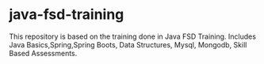 # java-fsd-training
This repository is based on the training done in Java FSD Training.
Includes Java Basics,Spring,Spring Boots, Data Structures, Mysql, Mongodb, Skill Based Assessments.
